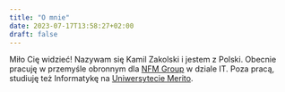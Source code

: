 ```yaml
---
title: "O mnie"
date: 2023-07-17T13:58:27+02:00
draft: false
---
```


Miło Cię widzieć! Nazywam się Kamil Zakolski i jestem z Polski. Obecnie pracuję w przemyśle obronnym dla [NFM Group](https://nfm.no/) w dziale IT. Poza pracą, studiuję też Informatykę na [Uniwersytecie Merito](https://www.merito.pl).
